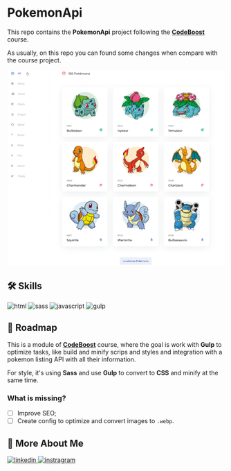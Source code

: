 <h1 style='font-weight: 300'><strong>PokemonApi</strong></h1>

This repo contains the **PokemonApi** project following the **[CodeBoost](https://codeboost.com.br)** course.

As usually, on this repo you can found some changes when compare with the course project.

![PokemonApi](img/prints/print3.png)
## 🛠 Skills

![html][html] ![sass][sass] ![javascript][javascript] ![gulp][gulp]

## 📄 Roadmap

This is a module of **[CodeBoost](https://codeboost.com.br)** course, where the goal is work with **Gulp** to optimize tasks, like build and minify scrips and styles and integration with a pokemon listing API with all their information.

For style, it's using **Sass** and use **Gulp** to convert to **CSS** and minify at the same time.

### What is missing?

-   [ ] Improve SEO;
-   [ ] Create config to optimize and convert images to `.webp`.

## 🔗 More About Me

[
![linkedin](https://img.shields.io/badge/linkedin-0A66C2?style=for-the-badge&logo=linkedin&logoColor=white)
](https://www.linkedin.com/in/lucasdonay/)
[![instragram](https://img.shields.io/badge/instragram-E4405F?style=for-the-badge&logo=instagram&logoColor=white)](https://www.instagram.com/donays/)

[html]: https://img.shields.io/badge/html-1E4174?style=for-the-badge&logo=html5&logoColor=white
[sass]: https://img.shields.io/badge/sass-1E4174?style=for-the-badge&logo=sass&logoColor=white
[javascript]: https://img.shields.io/badge/javascript-1E4174?style=for-the-badge&logo=javascript&logoColor=white
[gulp]: https://img.shields.io/badge/gulp-1E4174?style=for-the-badge&logo=gulp&logoColor=white